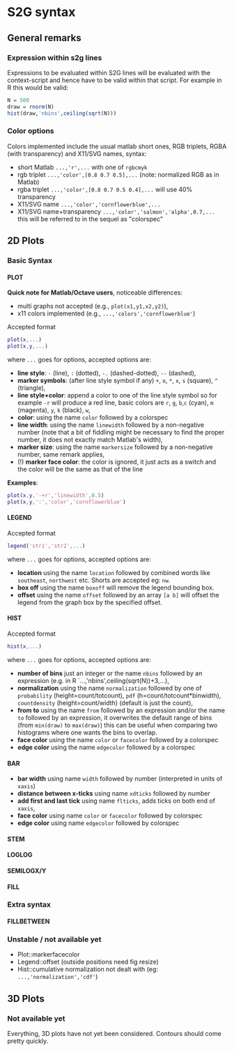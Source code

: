 # S2G syntax

## General remarks

### Expression within s2g lines
Expressions to be evaluated within S2G lines will be evaluated with the context-script and hence have to be valid within that script. For example in R this would be valid:
```R
N = 500
draw = rnorm(N)
hist(draw,'nbins',ceiling(sqrt(N)))
```

### Color options
Colors implemented include the usual matlab short ones, RGB triplets, RGBA (with transparency) and X11/SVG names, syntax:
* short Matlab `...,'r',...` with one of `rgbcmyk`
* rgb triplet `...,'color',[0.8 0.7 0.5],...` (note: normalized RGB as in Matlab)
* rgba triplet `...,'color',[0.8 0.7 0.5 0.4],...` will use 40% transparency
* X11/SVG name `...,'color','cornflowerblue',...` 
* X11/SVG name+transparency `...,'color','salmon','alpha',0.7,...`
this will be referred to in the sequel as "colorspec"

## 2D Plots

### Basic Syntax
#### PLOT
**Quick note for Matlab/Octave users**, noticeable differences:
- multi graphs not accepted (e.g., `plot(x1,y1,x2,y2)`),
- x11 colors implemented (e.g., `...,'colors','cornflowerblue'`)

Accepted format
```Matlab
plot(x,...)
plot(x,y,...)
```
where `...` goes for options, accepted options are:
- **line style**: `-` (line), `:` (dotted), `-.` (dashed-dotted), `--` (dashed),
- **marker symbols**: (after line style symbol if any) `+`, `o`, `*`, `x`, `s` (square), `^` (triangle),
- **line style+color**: append a color to one of the line style symbol so for example `-r` will produce a red line, basic colors are `r`, `g`, `b`,`c` (cyan), `m` (magenta), `y`, `k` (black), `w`,
- **color**: using the name `color` followed by a colorspec
- **line width**: using the name `linewidth` followed by a non-negative number (note that a bit of fiddling might be necessary to find the proper number, it does not exactly match Matlab's width),
- **marker size**: using the name `markersize` followed by a non-negative number, same remark applies,
- (!) **marker face color**: the color is ignored, it just acts as a switch and the color will be the same as that of the line

**Examples**:
```Matlab
plot(x,y,'-+r','linewidth',0.5)
plot(x,y,':','color','cornflowerblue')
```

#### LEGEND
Accepted format
```Matlab
legend('str1','str2',...)
```
where `...` goes for options, accepted options are:
- **location** using the name `location` followed by combined words like `southeast`, `northwest` etc. Shorts are accepted eg: `nw`.
- **box off** using the name `boxoff` will remove the legend bounding box.
- **offset** using the name `offset` followed by an array `[a b]` will offset the legend from the graph box by the specified offset. 

#### HIST
Accepted format
```Matlab
hist(x,...)
```
where `...` goes for options, accepted options are:
- **number of bins** just an integer or the name `nbins` followed by an expression (e.g. in R `...,'nbins',ceiling(sqrt(N))+3,...),
- **normalization** using the name `normalization` followed by one of `probability` (height=count/totcount), `pdf` (h=count/totcount*binwidth), `countdensity` (height=count/width) (default is just the count),
- **from to** using the name `from` followed by an expression and/or the name `to` followed by an expression, it overwrites the default range of bins (from `min(draw)` to `max(draw)`) this can be useful when comparing two histograms where one wants the bins to overlap.
- **face color** using the name `color` or `facecolor` followed by a colorspec
- **edge color** using the name `edgecolor` followed by a colorspec

#### BAR
- **bar width** using name `width` followed by number (interpreted in units of `xaxis`)
- **distance between x-ticks** using name `xdticks` followed by number
- **add first and last tick** using name `flticks`, adds ticks on both end of `xaxis`,
- **face color** using name `color` or `facecolor` followed by colorspec
- **edge color** using name `edgecolor` followed by colorspec

#### STEM

#### LOGLOG

#### SEMILOGX/Y

#### FILL

### Extra syntax
#### FILLBETWEEN

### Unstable / not available yet

- Plot::markerfacecolor
- Legend::offset (outside positions need fig resize)
- Hist::cumulative normalization not dealt with (eg: `...,'normalization','cdf'`)

## 3D Plots

### Not available yet

Everything, 3D plots have not yet been considered. Contours should come pretty quickly.